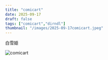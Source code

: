 ```yaml
---
title: "comicart"
date: 2025-09-17
draft: false
tags: ["comicart","dirndl"]
thumbnail: "/images/2025-09-17comicart.jpeg"
---
```


白雪姫

![comicart](/images/2025-09-17comicart.jpeg)